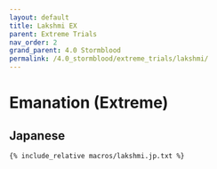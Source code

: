 ```yaml
---
layout: default
title: Lakshmi EX
parent: Extreme Trials
nav_order: 2
grand_parent: 4.0 Stormblood
permalink: /4.0_stormblood/extreme_trials/lakshmi/
---
```


# Emanation (Extreme)

## Japanese
```
{% include_relative macros/lakshmi.jp.txt %}
```

<script data-goatcounter="https://tuufless.goatcounter.com/count"
        async src="//gc.zgo.at/count.js"></script>
